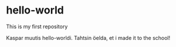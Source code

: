 # hello-world
This is my first repository

Kaspar muutis hello-worldi. Tahtsin öelda, et i made it to the school!
